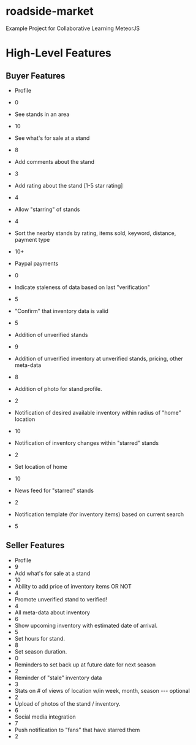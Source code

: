 # roadside-market
Example Project for Collaborative Learning MeteorJS


# High-Level Features

## Buyer Features

 * Profile
  * 0
 * See stands in an area
  * 10
 * See what's for sale at a stand
  * 8
 * Add comments about the stand
  * 3
 * Add rating about the stand [1-5 star rating]
  * 4
 * Allow "starring" of stands
  * 4
 * Sort the nearby stands by rating, items sold, keyword, distance, payment type
  * 10+
 * Paypal payments
  * 0

 * Indicate staleness of data based on last "verification"
  * 5
 * "Confirm" that inventory data is valid
  * 5

 * Addition of unverified stands
  * 9
 * Addition of unverified inventory at unverified stands, pricing, other meta-data
  * 8
 * Addition of photo for stand profile.
  * 2

 * Notification of desired available inventory within radius of "home" location
  * 10
 * Notification of inventory changes within "starred" stands
  * 2
 * Set location of home
  * 10
 * News feed for "starred" stands
  * 2
 * Notification template (for inventory items) based on current search
  * 5

## Seller Features

 * Profile
  * 9
 * Add what's for sale at a stand
  * 10
 * Ability to add price of inventory items OR NOT
  * 4
 * Promote unverified stand to verified!
  * 4
 * All meta-data about inventory
  * 6
 * Show upcoming inventory with estimated date of arrival.
  * 5
 * Set hours for stand.
  * 8
 * Set season duration.
  * 0
 * Reminders to set back up at future date for next season
  * 2
 * Reminder of "stale" inventory data
  * 3
 * Stats on # of views of location w/in week, month, season --- optional
  * 2
 * Upload of photos of the stand / inventory.
  * 6
 * Social media integration
  * 7
 * Push notification to "fans" that have starred them
  * 2
